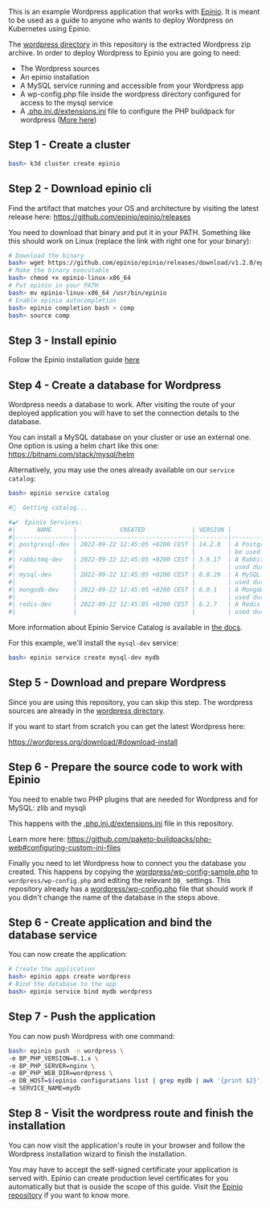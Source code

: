 This is an example Wordpress application that works with [Epinio](https://github.com/epinio/epinio).
It is meant to be used as a guide to anyone who wants to deploy Wordpress on Kubernetes using Epinio.

The [wordpress directory](wordpress/) in this repository is the extracted Wordpress zip archive.
In order to deploy Wordpress to Epinio you are going to need:

- The Wordpress sources
- An epinio installation
- A MySQL service running and accessible from your Wordpress app
- A wp-config.php file inside the wordpress directory configured for access to the mysql service
- A [.php.ini.d/extensions.ini](.php.ini.d/extensions.ini)
  file to configure the PHP buildpack for wordpress ([More here](https://github.com/paketo-buildpacks/php-web#configuring-custom-ini-files))

## Step 1 - Create a cluster

```bash
bash> k3d cluster create epinio
```

## Step 2 - Download epinio cli

Find the artifact that matches your OS and architecture by visiting the latest
release here: https://github.com/epinio/epinio/releases

You need to download that binary and put it in your PATH. Something like this
should work on Linux (replace the link with right one for your binary):

```bash
# Download the binary
bash> wget https://github.com/epinio/epinio/releases/download/v1.2.0/epinio-linux-x86_64
# Make the binary executable
bash> chmod +x epinio-linux-x86_64
# Put epinio in your PATH
bash> mv epinio-linux-x86_64 /usr/bin/epinio
# Enable epinio autocompletion
bash> epinio completion bash > comp
bash> source comp
```

## Step 3 - Install epinio

Follow the Epinio installation guide [here](https://docs.epinio.io/installation)

## Step 4 - Create a database for Wordpress

Wordpress needs a database to work. After visiting the route of your deployed application you will have to set the connection details to the database.

You can install a MySQL database on your cluster or use an external one. One option is using a helm chart like this one: https://bitnami.com/stack/mysql/helm

Alternatively, you may use the ones already available on our `service catalog`:

```bash
bash> epinio service catalog

#🚢  Getting catalog...

#✔️  Epinio Services:
#|      NAME      |            CREATED             | VERSION |          DESCRIPTION           |
#|----------------|--------------------------------|---------|--------------------------------|
#| postgresql-dev | 2022-09-22 12:45:05 +0200 CEST | 14.2.0  | A PostgreSQL service that can  |
#|                |                                |         | be used during development     |
#| rabbitmq-dev   | 2022-09-22 12:45:05 +0200 CEST | 3.9.17  | A RabbitMQ service that can be |
#|                |                                |         | used during development        |
#| mysql-dev      | 2022-09-22 12:45:05 +0200 CEST | 8.0.29  | A MySQL service that can be    |
#|                |                                |         | used during development        |
#| mongodb-dev    | 2022-09-22 12:45:05 +0200 CEST | 6.0.1   | A MongoDB service that can be  |
#|                |                                |         | used during development        |
#| redis-dev      | 2022-09-22 12:45:05 +0200 CEST | 6.2.7   | A Redis service that can be    |
#|                |                                |         | used during development        |
```
More information about Epinio Service Catalog is available in [the docs](https://docs.epinio.io/references/customization/catalog).

For this example, we'll install the `mysql-dev` service:
```bash
bash> epinio service create mysql-dev mydb 
```
## Step 5 - Download and prepare Wordpress

Since you are using this repository, you can skip this step. The wordpress
sources are already in the [wordpress directory](wordpress).

If you want to start from scratch you can get the latest Wordpress here:

https://wordpress.org/download/#download-install

## Step 6 - Prepare the source code to work with Epinio

You need to enable two PHP plugins that are needed for
Wordpress and for MySQL:  zlib and mysqli

This happens with the [.php.ini.d/extensions.ini](.php.ini.d/extensions.ini) file
in this repository.

Learn more here: https://github.com/paketo-buildpacks/php-web#configuring-custom-ini-files

Finally you need to let Wordpress how to connect you the database you created.
This happens by copying the [wordpress/wp-config-sample.php](wordpress/wp-config-sample.php)
to `wordpress/wp-config.php` and editing the relevant `DB_` settings.
This repository already has a [wordpress/wp-config.php](wordpress/wp-config.php) file
that should work if you didn't change the name of the database in the steps above.

## Step 6 - Create application and bind the database service

You can now create the application:
```bash
# Create the application
bash> epinio apps create wordpress
# Bind the database to the app
bash> epinio service bind mydb wordpress
```

## Step 7 - Push the application

You can now push Wordpress with one command:

```bash
bash> epinio push -n wordpress \
-e BP_PHP_VERSION=8.1.x \
-e BP_PHP_SERVER=nginx \
-e BP_PHP_WEB_DIR=wordpress \
-e DB_HOST=$(epinio configurations list | grep mydb | awk '{print $2}') \
-e SERVICE_NAME=mydb  
```

## Step 8 - Visit the wordpress route and finish the installation

You can now visit the application's route in your browser and follow the Wordpress
installation wizard to finish the installation.

You may have to accept the self-signed certificate your application is served with.
Epinio can create production level certificates for you automatically but that is
ouside the scope of this guide. Visit the [Epinio repository](https://github.com/epinio/epinio)
if you want to know more.
